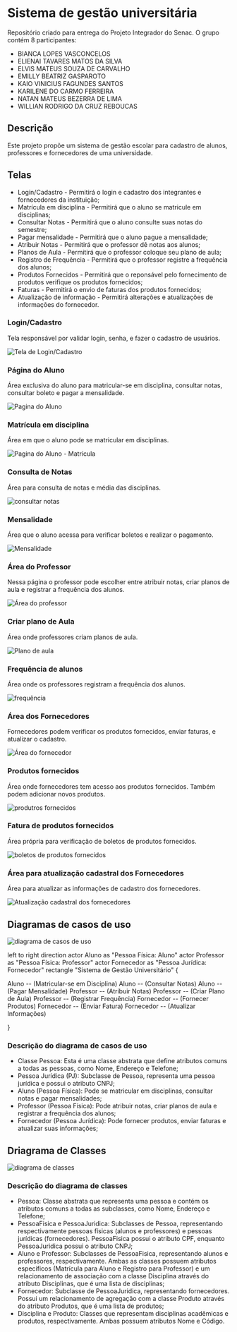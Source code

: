 # Sistema de gestão universitária

Repositório criado para entrega do Projeto Integrador do Senac. O grupo contém 8 participantes:

- BIANCA LOPES VASCONCELOS 
- ELIENAI TAVARES MATOS DA SILVA 
- ELVIS MATEUS SOUZA DE CARVALHO 
- EMILLY BEATRIZ GASPAROTO 
- KAIO VINICIUS FAGUNDES SANTOS 
- KARILENE DO CARMO FERREIRA 
- NATAN MATEUS BEZERRA DE LIMA 
- WILLIAN RODRIGO DA CRUZ REBOUCAS

## Descrição 

Este projeto propõe um sistema de gestão escolar para cadastro de alunos, professores e fornecedores de
uma universidade.

## Telas

- Login/Cadastro - Permitirá o login e cadastro dos integrantes e fornecedores da instituição;
- Matrícula em disciplina - Permitirá que o aluno se matricule em disciplinas;
- Consultar Notas - Permitirá que o aluno consulte suas notas do semestre;
- Pagar mensalidade - Permitirá que o aluno pague a mensalidade;
- Atribuir Notas - Permitirá que o professor dê notas aos alunos;
- Planos de Aula - Permitirá que o professor coloque seu plano de aula;
- Registro de Frequência - Permitirá que o professor registre a frequência dos alunos;
- Produtos Fornecidos - Permitirá que o reponsável pelo fornecimento de produtos verifique os produtos fornecidos;
- Faturas - Permitirá o envio de faturas dos produtos fornecidos;
- Atualização de informação - Permitirá alterações e atualizações de informações do fornecedor.

### Login/Cadastro

Tela responsável por validar login, senha, e fazer o cadastro de usuários.

![Tela de Login/Cadastro](/prototipo-pi-imagem/1.jpg)

### Página do Aluno

Área exclusiva do aluno para matricular-se em disciplina, consultar notas, consultar boleto e pagar a mensalidade.

![Pagina do Aluno](/prototipo-pi-imagem/2.jpg)

### Matrícula em disciplina

Área em que o aluno pode se matricular em disciplinas.

![Pagina do Aluno - Matrícula](/prototipo-pi-imagem/4.jpg)

### Consulta de Notas

Área para consulta de notas e média das disciplinas.

![consultar notas](/prototipo-pi-imagem/5.jpg)

### Mensalidade 

Área que o aluno acessa para verificar boletos e realizar o pagamento.

![Mensalidade](/prototipo-pi-imagem/6.jpg)

### Área do Professor

Nessa página o professor pode escolher entre atribuir notas, criar planos de aula e registrar a frequência dos alunos.

![Área do professor](/prototipo-pi-imagem/3.jpg)

### Criar plano de Aula

Área onde professores criam planos de aula.

![Plano de aula](/prototipo-pi-imagem/7.jpg)

### Frequência de alunos

Área onde os professores registram a frequência dos alunos.

![frequência](/prototipo-pi-imagem/8.jpg)

### Área dos Fornecedores

Fornecedores podem verificar os produtos fornecidos, enviar faturas, e atualizar o cadastro.

![Área do fornecedor](/prototipo-pi-imagem/9.jpg)

### Produtos fornecidos

Área onde fornecedores tem acesso aos produtos fornecidos. Também podem adicionar novos produtos.

![produtros fornecidos](/prototipo-pi-imagem/10.jpg)

### Fatura de produtos fornecidos

Área própria para verificação de boletos de produtos fornecidos.

![boletos de produtos fornecidos](/prototipo-pi-imagem/11.jpg)

### Área para atualização cadastral dos Fornecedores

Área para atualizar as informações de cadastro dos fornecedores.

![Atualização cadastral dos fornecedores](/prototipo-pi-imagem/12.jpg)

##  Diagramas de casos de uso

![diagrama de casos de uso](/prototipo-pi-imagem/diagrama-casos-de-uso.png)

left to right direction actor Aluno as "Pessoa Física: Aluno" actor Professor as "Pessoa Física: Professor"
actor Fornecedor as "Pessoa Jurídica: Fornecedor" rectangle "Sistema de Gestão Universitário" {

Aluno -- (Matricular-se em Disciplina)
Aluno -- (Consultar Notas)
Aluno -- (Pagar Mensalidade)
Professor -- (Atribuir Notas)
Professor -- (Criar Plano de Aula)
Professor -- (Registrar Frequência)
Fornecedor -- (Fornecer Produtos)
Fornecedor -- (Enviar Fatura)
Fornecedor -- (Atualizar Informações)

} 

### Descrição do diagrama de casos de uso

- Classe Pessoa: Esta é uma classe abstrata que define atributos comuns a todas as pessoas, como Nome, Endereço e Telefone;
- Pessoa Jurídica (PJ): Subclasse de Pessoa, representa uma pessoa jurídica e possui o atributo CNPJ;
- Aluno (Pessoa Física): Pode se matricular em disciplinas, consultar notas e pagar mensalidades;
- Professor (Pessoa Física): Pode atribuir notas, criar planos de aula e registrar a frequência dos alunos;
- Fornecedor (Pessoa Jurídica): Pode fornecer produtos, enviar faturas e atualizar suas informações;

## Driagrama de Classes

![diagrama de classes](/prototipo-pi-imagem/diagrama-de-classes.png)

### Descrição do diagrama de classes 

- Pessoa: Classe abstrata que representa uma pessoa e contém os atributos comuns a todas as subclasses,
como Nome, Endereço e Telefone;
- PessoaFisica e PessoaJuridica: Subclasses de Pessoa, representando respectivamente pessoas físicas
(alunos e professores) e pessoas jurídicas (fornecedores). PessoaFisica possui o atributo CPF, enquanto
PessoaJuridica possui o atributo CNPJ;
- Aluno e Professor: Subclasses de PessoaFisica, representando alunos e professores, respectivamente.
Ambas as classes possuem atributos específicos (Matrícula para Aluno e Registro para Professor) e um
relacionamento de associação com a classe Disciplina através do atributo Disciplinas, que é uma lista de
disciplinas;
- Fornecedor: Subclasse de PessoaJuridica, representando fornecedores. Possui um relacionamento de
agregação com a classe Produto através do atributo Produtos, que é uma lista de produtos;
- Disciplina e Produto: Classes que representam disciplinas acadêmicas e produtos, respectivamente.
Ambas possuem atributos Nome e Código.








